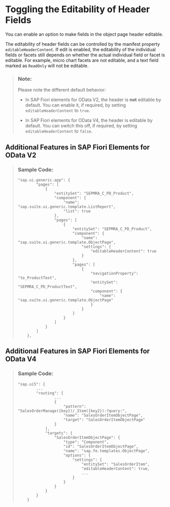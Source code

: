 <!-- loioc8a9a40a5cee4fb4bcdf97d09420de5e -->

# Toggling the Editability of Header Fields

You can enable an option to make fields in the object page header editable.

The editability of header fields can be controlled by the manifest property `editableHeaderContent`. If edit is enabled, the editability of the individual fields or facets still depends on whether the actual individual field or facet is editable. For example, micro chart facets are not editable, and a text field marked as `ReadOnly` will not be editable.

> ### Note:  
> Please note the different default behavior:
> 
> -   In SAP Fiori elements for OData V2, the header is **not** editable by default. You can enable it, if required, by setting `editableHeaderContent` to `true`.
> 
> -   In SAP Fiori elements for OData V4, the header is editable by default. You can switch this off, if required, by setting `editableHeaderContent` to `false`.



<a name="loioc8a9a40a5cee4fb4bcdf97d09420de5e__section_btq_ypr_4lb"/>

## Additional Features in SAP Fiori Elements for OData V2

> ### Sample Code:  
> ```
> "sap.ui.generic.app": {
>         "pages": [
>             {
>                 "entitySet": "SEPMRA_C_PD_Product",
>                 "component": {
>                     "name": "sap.suite.ui.generic.template.ListReport",
>                     "list": true
>                 },
>                 "pages": [
>                     {
>                         "entitySet": "SEPMRA_C_PD_Product",
>                         "component": {
>                             "name": "sap.suite.ui.generic.template.ObjectPage",
>                             "settings": {
>                                 "editableHeaderContent": true
>                             }
>                         },
>                         "pages": [
>                             {
>                                 "navigationProperty": "to_ProductText",
>                                 "entitySet": "SEPMRA_C_PD_ProductText",
>                                 "component": {
>                                     "name": "sap.suite.ui.generic.template.ObjectPage"
>                                 }
>                             }
>                         ]
>                     }
>                 ]
>             }
>         ]
>     },
> 
> ```



<a name="loioc8a9a40a5cee4fb4bcdf97d09420de5e__section_zvr_v55_dnb"/>

## Additional Features in SAP Fiori Elements for OData V4

> ### Sample Code:  
> ```
> "sap.ui5": {
>         ...
>         "routing": {
>                 ...
>                 {
>                     "pattern": "SalesOrderManage({key})/_Item({key2}):?query:",
>                     "name": "SalesOrderItemObjectPage",
>                     "target": "SalesOrderItemObjectPage"
>                 }
>             ],
>             "targets": {
>                 "SalesOrderItemObjectPage": {
>                     "type": "Component",
>                     "id": "SalesOrderItemObjectPage",
>                     "name": "sap.fe.templates.ObjectPage",
>                     "options": {
>                         "settings": {
>                             "entitySet": "SalesOrderItem",
>                             "editableHeaderContent": true,
>                             ...
>                         }
>                     }
>                 }
>             }
>         }
>     }
> 
> ```

